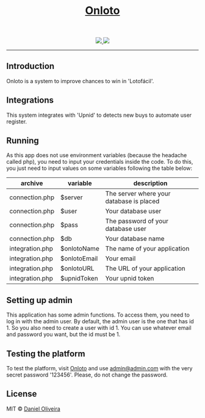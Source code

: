 <div align="center">
  <a href="http://romeno.ondaniel.com.br">
    <div>
      <h1>Onloto</h1>
    </div>
  </a>
  <br>
  <br>
  <div>
    <a href="https://img.shields.io/github/v/tag/stemDaniel/
onloto?color=%2368d391&style=for-the-badge">
      <img src="https://img.shields.io/github/v/tag/stemDaniel/
onloto?color=%2368d391&style=for-the-badge">
    </a>
    <a href="https://img.shields.io/github/license/stemDaniel/
onloto?color=%2368d391&style=for-the-badge">
      <img src="https://img.shields.io/github/license/stemDaniel/
onloto?color=%2368d391&style=for-the-badge">
    </a>
  </div>
  <hr>
</div>

## Introduction

Onloto is a system to improve chances to win in 'Lotofácil'.

## Integrations

This system integrates with 'Upnid' to detects new buys to automate user register.

## Running

As this app does not use environment variables (because the headache called php), you need to input your credentials inside the code. To do this, you just need to input values on some variables following the table below:

| archive         | variable     | description                              |
| --------------- | ------------ | ---------------------------------------- |
| connection.php  | $server      | The server where your database is placed |
| connection.php  | $user        | Your database user                       |
| connection.php  | $pass        | The password of your database user       |
| connection.php  | $db          | Your database name                       |
| integration.php | $onlotoName  | The name of your application             |
| integration.php | $onlotoEmail | Your email                               |
| integration.php | $onlotoURL   | The URL of your application              |
| integration.php | $upnidToken  | Your upnid token                         |

## Setting up admin

This application has some admin functions. To access them, you need to log in with the admin user. By default, the admin user is the one that has id 1. So you also need to create a user with id 1. You can use whatever email and password you want, but the id must be 1.

## Testing the platform

To test the platform, visit [Onloto](http://romeno.ondaniel.com.br) and use admin@admin.com with the very secret password '123456'. Please, do not change the password.

## License

MIT © [Daniel Oliveira](https://ondaniel.com.br/)
